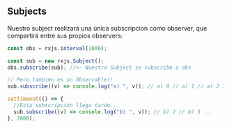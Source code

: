 ## Subjects

Nuestro subject realizará una única subscripcion como observer, que compartirá entre sus propios observers:

```typescript
const obs = rxjs.interval(1000);

const sub = new rxjs.Subject();
obs.subscribe(sub); //<- Nuestro Subject se subscribe a obs

// Pero también es un Observable!!
sub.subscribe((v) => console.log("a) ", v)); // a) 0 // a) 1 // a) 2 ...

setTimeout(() => {
  //Esta subscripción llega tarde...
  sub.subscribe((v) => console.log("b) ", v)); // b) 2 // b) 3 ...
}, 2000);
```
